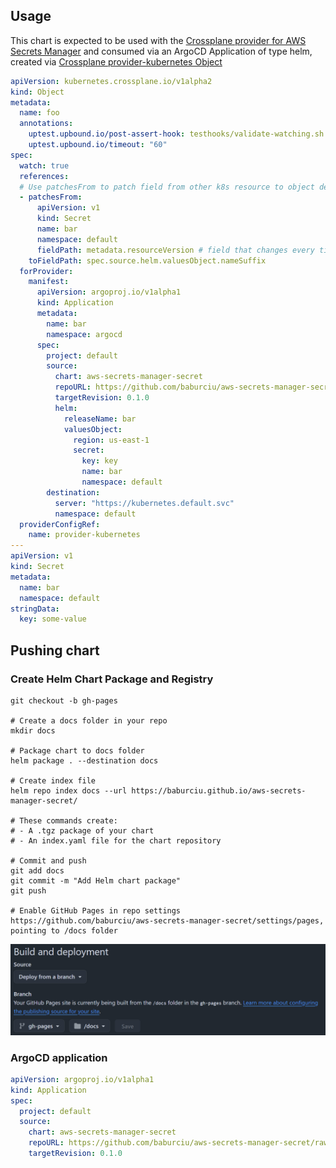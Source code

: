 ## Usage

This chart is expected to be used with the [Crossplane provider for AWS Secrets Manager](https://marketplace.upbound.io/providers/upbound/provider-aws-secretsmanager/v1.20.1)
and consumed via an ArgoCD Application of type helm, created via
[Crossplane provider-kubernetes Object](https://github.com/crossplane-contrib/provider-kubernetes/blob/main/examples/object/object-watching.yaml)
```yaml
apiVersion: kubernetes.crossplane.io/v1alpha2
kind: Object
metadata:
  name: foo
  annotations:
    uptest.upbound.io/post-assert-hook: testhooks/validate-watching.sh
    uptest.upbound.io/timeout: "60"
spec:
  watch: true
  references:
  # Use patchesFrom to patch field from other k8s resource to object defined in .spec.forProvider.manifest
  - patchesFrom:
      apiVersion: v1
      kind: Secret
      name: bar
      namespace: default
      fieldPath: metadata.resourceVersion # field that changes every time the object is modified
    toFieldPath: spec.source.helm.valuesObject.nameSuffix
  forProvider:
    manifest:
      apiVersion: argoproj.io/v1alpha1
      kind: Application
      metadata:
        name: bar
        namespace: argocd
      spec:
        project: default
        source:
          chart: aws-secrets-manager-secret
          repoURL: https://github.com/baburciu/aws-secrets-manager-secret/raw/main/
          targetRevision: 0.1.0
          helm:
            releaseName: bar
            valuesObject:
              region: us-east-1
              secret:
                key: key
                name: bar
                namespace: default
        destination:
          server: "https://kubernetes.default.svc"
          namespace: default
  providerConfigRef:
    name: provider-kubernetes
---
apiVersion: v1
kind: Secret
metadata:
  name: bar
  namespace: default
stringData:
  key: some-value
```

## Pushing chart

### Create Helm Chart Package and Registry

```shell
git checkout -b gh-pages

# Create a docs folder in your repo
mkdir docs

# Package chart to docs folder
helm package . --destination docs

# Create index file
helm repo index docs --url https://baburciu.github.io/aws-secrets-manager-secret/

# These commands create:
# - A .tgz package of your chart
# - An index.yaml file for the chart repository

# Commit and push
git add docs
git commit -m "Add Helm chart package"
git push

# Enable GitHub Pages in repo settings https://github.com/baburciu/aws-secrets-manager-secret/settings/pages, pointing to /docs folder
```
![alt text](image.png)

### ArgoCD application

```yaml
apiVersion: argoproj.io/v1alpha1
kind: Application
spec:
  project: default
  source:
    chart: aws-secrets-manager-secret
    repoURL: https://github.com/baburciu/aws-secrets-manager-secret/raw/main/
    targetRevision: 0.1.0
```
